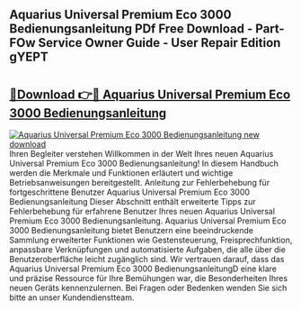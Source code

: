 ## Aquarius Universal Premium Eco 3000 Bedienungsanleitung PDf Free Download - Part-FOw Service Owner Guide - User Repair Edition gYEPT

# <h2><a href="http://df2lnq.blite.top/?on=Aquarius+Universal+Premium+Eco+3000+Bedienungsanleitung">🔗Download 👉🔴 Aquarius Universal Premium Eco 3000 Bedienungsanleitung</a></h2>

[![Aquarius Universal Premium Eco 3000 Bedienungsanleitung new download](https://i.imgur.com/lujVjoI.png)](http://df2lnq.blite.top/?on=Aquarius+Universal+Premium+Eco+3000+Bedienungsanleitung)
Ihren Begleiter verstehen Willkommen in der Welt Ihres neuen Aquarius Universal Premium Eco 3000 Bedienungsanleitung! In diesem Handbuch werden die Merkmale und Funktionen erläutert und wichtige Betriebsanweisungen bereitgestellt. Anleitung zur Fehlerbehebung für fortgeschrittene Benutzer Aquarius Universal Premium Eco 3000 Bedienungsanleitung Dieser Abschnitt enthält erweiterte Tipps zur Fehlerbehebung für erfahrene Benutzer Ihres neuen Aquarius Universal Premium Eco 3000 Bedienungsanleitung. Aquarius Universal Premium Eco 3000 Bedienungsanleitung bietet Benutzern eine beeindruckende Sammlung erweiterter Funktionen wie Gestensteuerung, Freisprechfunktion, anpassbare Verknüpfungen und automatisierte Aufgaben, die alle über die Benutzeroberfläche leicht zugänglich sind. Wir vertrauen darauf, dass das Aquarius Universal Premium Eco 3000 BedienungsanleitungD eine klare und präzise Ressource für Ihre Bemühungen war, die Besonderheiten Ihres neuen Geräts kennenzulernen. Bei Fragen oder Bedenken wenden Sie sich bitte an unser Kundendienstteam.
